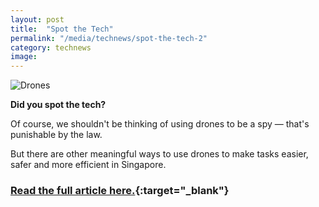 ```yaml
---
layout: post
title:  "Spot the Tech"
permalink: "/media/technews/spot-the-tech-2"
category: technews
image: 
---
```


![Drones](/images/technews/drones.png)

**Did you spot the tech?**

Of course, we shouldn't be thinking of using drones to be a spy — that's punishable by the law. 

But there are other meaningful ways to use drones to make tasks easier, safer and more efficient in Singapore.

### [Read the full article here.](https://www.tech.gov.sg/media/technews/drones-that-keep-singapore-going?utm_source=govtech&utm_medium=edm&utm_campaign=technews){:target="_blank"}
